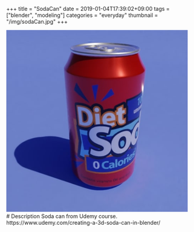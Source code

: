 +++
title = "SodaCan"
date = 2019-01-04T17:39:02+09:00
tags = ["blender", "modeling"]
categories = "everyday"
thumbnail = "/img/sodaCan.jpg"
+++

<div class="image">
<img src="/img/sodaCan.jpg" style="max-width: 480px;">
</div>

<div class="description">
# Description
Soda can from Udemy course.
https://www.udemy.com/creating-a-3d-soda-can-in-blender/